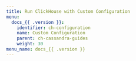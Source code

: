 ```yaml
---
title: Run ClickHouse with Custom Configuration
menu:
  docs_{{ .version }}:
    identifier: ch-configuration
    name: Custom Configuration
    parent: ch-cassandra-guides
    weight: 30
menu_name: docs_{{ .version }}
---
```


